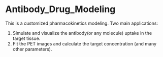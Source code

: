 # Antibody_Drug_Modeling
This is a customized pharmacokinetics modeling. Two main applications:

1. Simulate and visualize the antibody(or any molecule) uptake in the target tissue.
2. Fit the PET images and calculate the target concentration (and many other parameters).
